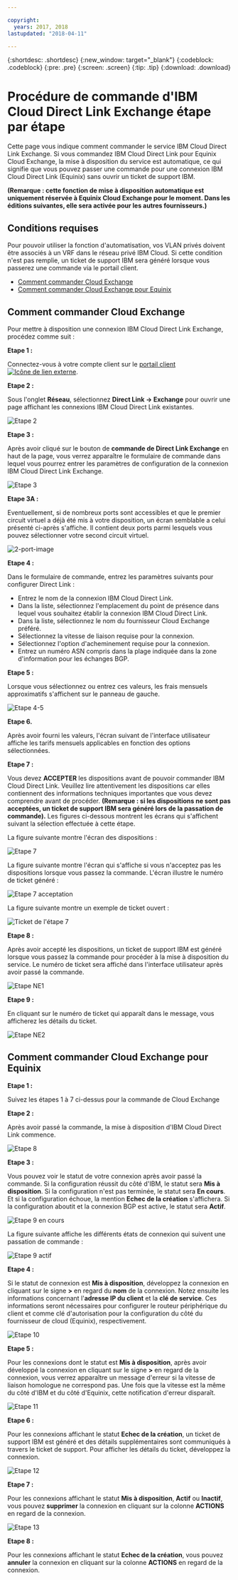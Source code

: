 ```yaml
---

copyright:
  years: 2017, 2018
lastupdated: "2018-04-11"

---
```


{:shortdesc: .shortdesc}
{:new_window: target="_blank"}
{:codeblock: .codeblock}
{:pre: .pre}
{:screen: .screen}
{:tip: .tip}
{:download: .download}

# Procédure de commande d'IBM Cloud Direct Link Exchange étape par étape

Cette page vous indique comment commander le service IBM Cloud Direct Link Exchange. Si vous commandez IBM Cloud Direct Link pour Equinix Cloud Exchange, la mise à disposition du service est automatique, ce qui signifie que vous pouvez passer une commande pour une connexion IBM Cloud Direct Link (Equinix) sans ouvrir un ticket de support IBM.

**(Remarque : cette fonction de mise à disposition automatique est uniquement réservée à Equinix Cloud Exchange pour le moment. Dans les éditions suivantes, elle sera activée pour les autres fournisseurs.)**

## Conditions requises

Pour pouvoir utiliser la fonction d'automatisation, vos VLAN privés doivent être associés à un VRF dans le réseau privé IBM Cloud. Si cette condition n'est pas remplie, un ticket de support IBM sera généré lorsque vous passerez une commande via le portail client.

 * [Comment commander Cloud Exchange](#how-to-order-cloud-exchange)
 * [Comment commander Cloud Exchange pour Equinix](#how-to-order-cloud-exchange-for-equinix)

## Comment commander Cloud Exchange

Pour mettre à disposition une connexion IBM Cloud Direct Link Exchange, procédez comme suit :

**Etape 1 :**

Connectez-vous à votre compte client sur le [portail client ![Icône de lien externe](../../icons/launch-glyph.svg "Icône de lien externe")](https://control.softlayer.com/).

**Etape 2 :**

Sous l'onglet **Réseau**, sélectionnez **Direct Link -> Exchange** pour ouvrir une page affichant les connexions IBM Cloud Direct Link existantes.

![Etape 2](/images/Equinix-Step2.png)

**Etape 3 :**

Après avoir cliqué sur le bouton de **commande de Direct Link Exchange** en haut de la page, vous verrez apparaître le formulaire de commande dans lequel vous pourrez entrer les paramètres de configuration de la connexion IBM Cloud Direct Link Exchange.

![Etape 3](/images/Equinix-Step3.png)

**Etape 3A :**

Eventuellement, si de nombreux ports sont accessibles et que le premier circuit virtuel a déjà été mis à votre disposition, un écran semblable a celui présenté ci-après s'affiche. Il contient deux ports parmi lesquels vous pouvez sélectionner votre second circuit virtuel.

![2-port-image](/images/exchange-2-ports-image.png)

**Etape 4 :**

Dans le formulaire de commande, entrez les paramètres suivants pour configurer Direct Link :
  * Entrez le nom de la connexion IBM Cloud Direct Link.
  * Dans la liste, sélectionnez l'emplacement du point de présence dans lequel vous souhaitez établir la connexion IBM Cloud Direct Link.
  * Dans la liste, sélectionnez le nom du fournisseur Cloud Exchange préféré.
  * Sélectionnez la vitesse de liaison requise pour la connexion.
  * Sélectionnez l'option d'acheminement requise pour la connexion.
  * Entrez un numéro ASN compris dans la plage indiquée dans la zone d'information pour les échanges BGP.

**Etape 5 :**

Lorsque vous sélectionnez ou entrez ces valeurs, les frais mensuels approximatifs s'affichent sur le panneau de gauche.

![Etape 4-5](/images/Equinix-Step4-5.png)

**Etape 6.**

Après avoir fourni les valeurs, l'écran suivant de l'interface utilisateur affiche les tarifs mensuels applicables en fonction des options sélectionnées.

**Etape 7 :**

Vous devez **ACCEPTER** les dispositions avant de pouvoir commander IBM Cloud Direct Link. Veuillez lire attentivement les dispositions car elles contiennent des informations techniques importantes que vous devez comprendre avant de procéder. **(Remarque : si les dispositions ne sont pas acceptées, un ticket de support IBM sera généré lors de la passation de commande).** Les figures ci-dessous montrent les écrans qui s'affichent suivant la sélection effectuée à cette étape.

La figure suivante montre l'écran des dispositions :

![Etape 7](images/Equinix-Step7.png)

La figure suivante montre l'écran qui s'affiche si vous n'acceptez pas les dispositions lorsque vous passez la commande. L'écran illustre le numéro de ticket généré :

![Etape 7 acceptation](/images/Equinix-Step7-NoAgree.png)

La figure suivante montre un exemple de ticket ouvert :

![Ticket de l'étape 7](/images/Equinix-Step7-NoAgree-Ticket.png)

**Etape 8 :**

Après avoir accepté les dispositions, un ticket de support IBM est généré lorsque vous passez la commande pour procéder à la mise à disposition du service. Le numéro de ticket sera affiché dans l'interface utilisateur après avoir passé la commande. 

![Etape NE1](/images/Non-Equinix-Step1.png)

**Etape 9 :**

En cliquant sur le numéro de ticket qui apparaît dans le message, vous afficherez les détails du ticket.

![Etape NE2](/images/Non-Equinix-Step2.png)

## Comment commander Cloud Exchange pour Equinix

**Etape 1 :**

Suivez les étapes 1 à 7 ci-dessus pour la commande de Cloud Exchange

**Etape 2 :**

Après avoir passé la commande, la mise à disposition d'IBM Cloud Direct Link commence.

![Etape 8](/images/Equinix-Step8.png)

**Etape 3 :**

Vous pouvez voir le statut de votre connexion après avoir passé la commande. Si la configuration réussit du côté d'IBM, le statut sera **Mis à disposition**. Si la configuration n'est pas terminée, le statut sera **En cours**. Et si la configuration échoue, la mention **Echec de la création** s'affichera. Si la configuration aboutit et la connexion BGP est active, le statut sera **Actif**.

![Etape 9 en cours](/images/Equinix-Step9-InProgress.png)

La figure suivante affiche les différents états de connexion qui suivent une passation de commande :

![Etape 9 actif](/images/Equinix-Step9-UP.png)

**Etape 4 :**

Si le statut de connexion est **Mis à disposition**, développez la connexion en cliquant sur le signe **>** en regard du **nom** de la connexion. Notez ensuite les informations concernant l'**adresse IP du client** et la **clé de service**. Ces informations seront nécessaires pour configurer le routeur périphérique du client et comme clé d'autorisation pour la configuration du côté du fournisseur de cloud (Equinix), respectivement.

![Etape 10](/images/Equinix-Step10-Provisioned.png)

**Etape 5 :**

Pour les connexions dont le statut est **Mis à disposition**, après avoir développé la connexion en cliquant sur le signe **>** en regard de la connexion, vous verrez apparaître un message d'erreur si la vitesse de liaison homologue ne correspond pas. Une fois que la vitesse est la même du côté d'IBM et du côté d'Equinix, cette notification d'erreur disparaît.

![Etape 11](/images/Equinix-Step11-PortMismatch.png)

**Etape 6 :**

Pour les connexions affichant le statut **Echec de la création**, un ticket de support IBM est généré et des détails supplémentaires sont communiqués à travers le ticket de support. Pour afficher les détails du ticket, développez la connexion.

![Etape 12](/images/Equinix-Step12-CreateFailed.png)

**Etape 7 :**

Pour les connexions affichant le statut **Mis à disposition**, **Actif** ou **Inactif**, vous pouvez **supprimer** la connexion en cliquant sur la colonne **ACTIONS** en regard de la connexion.

![Etape 13](/images/Equinix-Step13-Delete.png)

**Etape 8 :**

Pour les connexions affichant le statut **Echec de la création**, vous pouvez **annuler** la connexion en cliquant sur la colonne **ACTIONS** en regard de la connexion.

